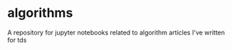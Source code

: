 # algorithms
A repository for jupyter notebooks related to algorithm articles I've written for tds

